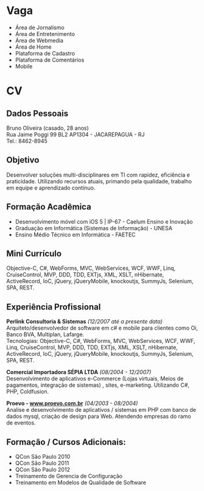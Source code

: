 Vaga
====

* Área de Jornalismo
* Área de Entretenimento
* Área de Webmedia
* Área de Home
* Plataforma de Cadastro
* Plataforma de Comentários
* Mobile

CV
==

Dados Pessoais
---
Bruno Oliveira
(casado, 28 anos)<br>
Rua Jaime Poggi 99 BL2 AP1304 - JACAREPAGUA - RJ<br>
Tel.: 8462-8945

Objetivo
---
Desenvolver soluções multi-disciplinares em TI com rapidez, eficiência e praticidade.
Utilizando recursos atuais, primando pela qualidade, trabalho em equipe e aprendizado
contínuo.

Formação Acadêmica
--
* Desenvolvimento móvel com iOS 5 | IP-67 - Caelum Ensino e Inovação
* Graduação em Informática (Sistemas de Informação) - UNESA
* Ensino Médio Técnico em Informática - FAETEC

Mini Currículo
---

Objective-C, C#, WebForms, MVC, WebServices, WCF, WWF, Linq, CruiseControl, MVP, DDD,
TDD, EXTjs, XML, XSLT, nHibernate, ActiveRecord, IoC, jQuery, jQueryMobile, knockoutjs, SummyJs, Selenium, SPA, REST.

Experiência Profissional
---
**Perlink Consultoria & Sistemas**
*(12/2007 até a presente data)*<br>
Arquiteto/desenvolvedor de software em c# e mobile para clientes como Oi,
Banco BVA, Multiplan, Lafarge.<br>
Tecnologias: Objective-C, C#, WebForms, MVC, WebServices, WCF, WWF, Linq,
CruiseControl, MVP, DDD, TDD, EXTjs, XML, XSLT, nHibernate, ActiveRecord,
IoC, jQuery, jQueryMobile, knockoutjs, SummyJs, Selenium, SPA, REST.

**Comercial Importadora SÉPIA LTDA**
*(08/2004 - 12/2007)*<br>
Desenvolvimento de aplicativos e-Commerce (Lojas virtuais, Meios de
pagamentos, integração de sistemas) , sites, e-marketing. Utilizando C#, PHP, Coldfusion.

**Proevo - www.proevo.com.br**
*(04/2003 - 08/2004)*<br>
Analise e desenvolvimento de aplicativos / sistemas em PHP com banco de
dados mysql, criação de design para Web. Atendendo empresas do ramo de
eventos.

Formação / Cursos Adicionais: 
---
* QCon São Paulo 2010
* QCon São Paulo 2011
* QCon São Paulo 2012
* Treinamento de Gerencia de Configuração
* Treinamento em Modelos de Qualidade de Software
